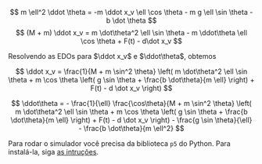 $$ m \ell^2 \ddot \theta = -m \ddot x_v \ell \cos \theta - m g \ell \sin \theta - b \dot \theta $$
$$ (M + m) \ddot x_v = m \dot\theta^2 \ell \sin \theta - m \ddot\theta \ell \cos \theta + F(t) - d\dot x_v $$

Resolvendo as EDOs para $\ddot x_v$ e $\ddot\theta$, obtemos

$$ \ddot x_v = \frac{1}{M + m \sin^2 \theta} \left( m \dot\theta^2 \ell \sin \theta + m \cos \theta \left( g \sin \theta + \frac{b \dot\theta}{m \ell} \right) + F(t) - d \dot x_v \right) $$

$$ \ddot\theta = - \frac{1}{\ell} \frac{\cos\theta}{M + m \sin^2 \theta} \left( m \dot\theta^2 \ell \sin \theta + m \cos \theta \left( g \sin \theta + \frac{b \dot\theta}{m \ell} \right) + F(t) - d \dot x_v \right) - \frac{g \sin \theta}{\ell} - \frac{b \dot\theta}{m \ell^2} $$

Para rodar o simulador você precisa da biblioteca `p5` do Python.
Para instalá-la, siga [as intruções](https://p5.readthedocs.io/en/latest/install.html).
